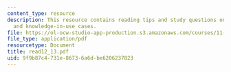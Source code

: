 ```yaml
---
content_type: resource
description: This resource contains reading tips and study questions on student briefs
  and knowledge-in-use cases.
file: https://ol-ocw-studio-app-production.s3.amazonaws.com/courses/11-800-doctoral-research-seminar-knowledge-in-the-public-arena-spring-2007/9f9b87c4731e86736a6dbe6206237823_read12_13.pdf
file_type: application/pdf
resourcetype: Document
title: read12_13.pdf
uid: 9f9b87c4-731e-8673-6a6d-be6206237823
---
```

